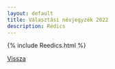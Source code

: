 ```yaml
---
layout: default
title: Választási névjegyzék 2022
description: Rédics
---
```


{% include Reedics.html %}

[Vissza](./)